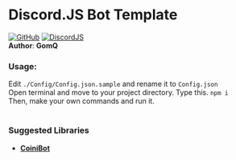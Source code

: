 # Discord.JS Bot Template 
[![GitHub](https://img.shields.io/github/license/monun/paper-sample)](https://www.gnu.org/licenses/gpl-3.0.html)
[![DiscordJS](https://img.shields.io/badge/Discord.JS-12.4.1-blueviolet)](https://discord.js.org)
<br/>
**Author**: **GomQ**
<br/>
### Usage: 
Edit ```./Config/Config.json.sample``` and rename it to `Config.json`<br/>
Open terminal and move to your project directory.
Type this. `npm i` <br/>
Then, make your own commands and run it.
<br/><br/>
### Suggested Libraries
+ [**CoiniBot**](https://github.com/Gom0927/CoiniBot/)
